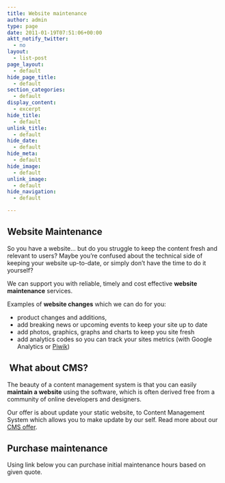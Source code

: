 ```yaml
---
title: Website maintenance
author: admin
type: page
date: 2011-01-19T07:51:06+00:00
aktt_notify_twitter:
  - no
layout:
  - list-post
page_layout:
  - default
hide_page_title:
  - default
section_categories:
  - default
display_content:
  - excerpt
hide_title:
  - default
unlink_title:
  - default
hide_date:
  - default
hide_meta:
  - default
hide_image:
  - default
unlink_image:
  - default
hide_navigation:
  - default

---
```

## Website Maintenance

So you have a website&#8230; but do you struggle to keep the content fresh and relevant to users? Maybe you&#8217;re confused about the technical side of keeping your website up-to-date, or simply don&#8217;t have the time to do it yourself?

We can support you with reliable, timely and cost effective **website maintenance** services.

Examples of **website changes** which we can do for you:

  * product changes and additions,
  * add breaking news or upcoming events to keep your site up to date
  * add photos, graphics, graphs and charts to keep you site fresh
  * add analytics codes so you can track your sites metrics (with Google Analytics or [Piwik][1])

##  What about CMS?

The beauty of a content management system is that you can easily **maintain a website** using the software, which is often derived free from a community of online developers and designers.

Our offer is about update your static website, to Content Management System which allows you to make update by our self. Read more about our [CMS offer][2].

## Purchase maintenance

Using link below you can purchase initial maintenance hours based on given quote.

 [1]: /2010/piwik-as-a-alternative-to-google-analytics/
 [2]: /services/web-content-management-system/